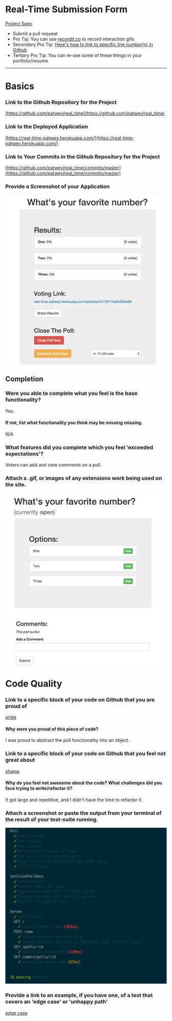 # Real-Time Submission Form
[Project Spec](https://github.com/turingschool/curriculum/blob/master/source/projects/real_time.markdown)

* Submit a pull request
* Pro Tip: You can use [recordit.co](http://recordit.co/) to record interaction gifs.
* Secondary Pro Tip: [Here's how to link to specific line number(s) in Github](http://stackoverflow.com/questions/23821235/how-to-link-to-specific-line-number-on-github)
* Tertiary Pro Tip: You can re-use some of these things in your portfolio/resume

------

# Basics

### Link to the Github Repository for the Project
[https://github.com/patwey/real_time](https://github.com/patwey/real_time)

### Link to the Deployed Application
[https://real-time-patwey.herokuapp.com/](https://real-time-patwey.herokuapp.com/)

### Link to Your Commits in the Github Repository for the Project
[https://github.com/patwey/real_time/commits/master](https://github.com/patwey/real_time/commits/master)

### Provide a Screenshot of your Application
![screenshot](images/pat-wey-screenshot.png)

## Completion

### Were you able to complete what you feel is the base functionality?

Yes.

#### If not, list what functionality you think may be missing missing.

N/A

### What features did you complete which you feel 'exceeded expectations'?

Voters can add and view comments on a poll.

### Attach a .gif, or images of any extensions work being used on the site.

![extension](images/pat-wey-extension.png)

# Code Quality

### Link to a specific block of your code on Github that you are proud of

[pride](https://github.com/patwey/real_time/blob/master/lib/poll.js#L3)

#### Why were you proud of this piece of code?

I was proud to abstract the poll functionality into an object.

### Link to a specific block of your code on Github that you feel not great about

[shame](https://github.com/patwey/real_time/blob/master/server.js#L1)

#### Why do you feel not awesome about the code? What challenges did you face trying to write/refactor it?

It got large and repetitive, and I didn't have the time to refactor it.

### Attach a screenshot or paste the output from your terminal of the result of your test-suite running.

![test suite](images/pat-wey-tests.png)

### Provide a link to an example, if you have one, of a test that covers an 'edge case' or 'unhappy path'

[edge case](https://github.com/patwey/real_time/blob/master/test/sanitize-poll-data-test.js#L9)
